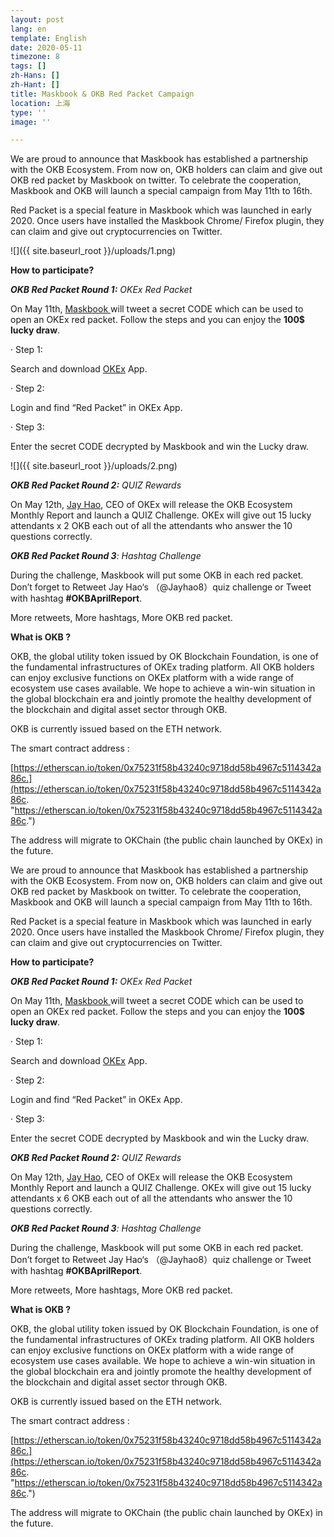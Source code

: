 ```yaml
---
layout: post
lang: en
template: English
date: 2020-05-11
timezone: 8
tags: []
zh-Hans: []
zh-Hant: []
title: Maskbook & OKB Red Packet Campaign
location: 上海
type: ''
image: ''

---
```

We are proud to announce that Maskbook has established a partnership with the OKB Ecosystem. From now on, OKB holders can claim and give out OKB red packet by Maskbook on twitter. To celebrate the cooperation, Maskbook and OKB will launch a special campaign from May 11th to 16th.

Red Packet is a special feature in Maskbook which was launched in early 2020. Once users have installed the Maskbook Chrome/ Firefox plugin, they can claim and give out cryptocurrencies on Twitter.

![]({{ site.baseurl_root }}/uploads/1.png)

**How to participate?**

**_OKB Red Packet Round 1:_** _OKEx Red Packet_

On May 11th, [Maskbook ](https://twitter.com/realmaskbook)will tweet a secret CODE which can be used to open an OKEx red packet. Follow the steps and you can enjoy the **100$ lucky draw**.

· Step 1:

Search and download [OKEx](https://www.okex.com/) App.

· Step 2:

Login and find “Red Packet” in OKEx App.

· Step 3:

Enter the secret CODE decrypted by Maskbook and win the Lucky draw.

![]({{ site.baseurl_root }}/uploads/2.png)

**_OKB Red Packet Round 2:_** _QUIZ Rewards_

On May 12th, [Jay Hao](https://twitter.com/JayHao8), CEO of OKEx will release the OKB Ecosystem Monthly Report and launch a QUIZ Challenge. OKEx will give out 15 lucky attendants x 2 OKB each out of all the attendants who answer the 10 questions correctly.

**_OKB Red Packet Round 3_**_: Hashtag Challenge_

During the challenge, Maskbook will put some OKB in each red packet. Don’t forget to Retweet Jay Hao‘s （@Jayhao8）quiz challenge or Tweet with hashtag **#OKBAprilReport**.

More retweets, More hashtags, More OKB red packet.

**What is OKB ?**

OKB, the global utility token issued by OK Blockchain Foundation, is one of the fundamental infrastructures of OKEx trading platform. All OKB holders can enjoy exclusive functions on OKEx platform with a wide range of ecosystem use cases available. We hope to achieve a win-win situation in the global blockchain era and jointly promote the healthy development of the blockchain and digital asset sector through OKB.

OKB is currently issued based on the ETH network.

The smart contract address :

[https://etherscan.io/token/0x75231f58b43240c9718dd58b4967c5114342a86c.](https://etherscan.io/token/0x75231f58b43240c9718dd58b4967c5114342a86c. "https://etherscan.io/token/0x75231f58b43240c9718dd58b4967c5114342a86c.")

The address will migrate to OKChain (the public chain launched by OKEx) in the future.

We are proud to announce that Maskbook has established a partnership with the OKB Ecosystem. From now on, OKB holders can claim and give out OKB red packet by Maskbook on twitter. To celebrate the cooperation, Maskbook and OKB will launch a special campaign from May 11th to 16th.

Red Packet is a special feature in Maskbook which was launched in early 2020. Once users have installed the Maskbook Chrome/ Firefox plugin, they can claim and give out cryptocurrencies on Twitter.

**How to participate?**

**_OKB Red Packet Round 1:_** _OKEx Red Packet_

On May 11th, [Maskbook ](https://twitter.com/realmaskbook)will tweet a secret CODE which can be used to open an OKEx red packet. Follow the steps and you can enjoy the **100$ lucky draw**.

· Step 1:

Search and download [OKEx](https://www.okex.com/) App.

· Step 2:

Login and find “Red Packet” in OKEx App.

· Step 3:

Enter the secret CODE decrypted by Maskbook and win the Lucky draw.

**_OKB Red Packet Round 2:_** _QUIZ Rewards_

On May 12th, [Jay Hao](https://twitter.com/JayHao8), CEO of OKEx will release the OKB Ecosystem Monthly Report and launch a QUIZ Challenge. OKEx will give out 15 lucky attendants x 6 OKB each out of all the attendants who answer the 10 questions correctly.

**_OKB Red Packet Round 3_**_: Hashtag Challenge_

During the challenge, Maskbook will put some OKB in each red packet. Don’t forget to Retweet Jay Hao‘s （@Jayhao8）quiz challenge or Tweet with hashtag **#OKBAprilReport**.

More retweets, More hashtags, More OKB red packet.

**What is OKB ?**

OKB, the global utility token issued by OK Blockchain Foundation, is one of the fundamental infrastructures of OKEx trading platform. All OKB holders can enjoy exclusive functions on OKEx platform with a wide range of ecosystem use cases available. We hope to achieve a win-win situation in the global blockchain era and jointly promote the healthy development of the blockchain and digital asset sector through OKB.

OKB is currently issued based on the ETH network.

The smart contract address :

[https://etherscan.io/token/0x75231f58b43240c9718dd58b4967c5114342a86c.](https://etherscan.io/token/0x75231f58b43240c9718dd58b4967c5114342a86c. "https://etherscan.io/token/0x75231f58b43240c9718dd58b4967c5114342a86c.")

The address will migrate to OKChain (the public chain launched by OKEx) in the future.